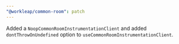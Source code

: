 ```yaml
---
"@workleap/common-room": patch
---
```


Added a `NoopCommonRoomInstrumentationClient` and added `dontThrowOnUndefined` option to `useCommonRoomInstrumentationClient`.
